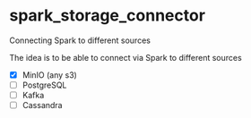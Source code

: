 # spark_storage_connector
Connecting Spark to different sources

The idea is to be able to connect via Spark to different sources
- [x] MinIO (any s3)
- [ ] PostgreSQL
- [ ] Kafka
- [ ] Cassandra
